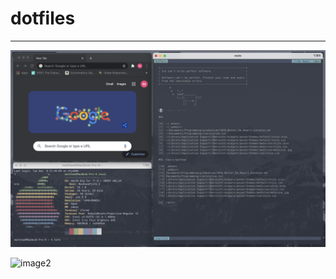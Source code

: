 # dotfiles



----

![image1](https://github.com/MatthewRGonzalez/dotfiles/blob/main/images/Screen%20Shot%202020-12-08%20at%209.45.43%20PM.png?raw=true)

![image2](https://github.com/MatthewRGonzalez/dotfiles/blob/main/images/Screen%20Shot%202020-12-08%20at%209.47.35%20PM.png?raw=true)
